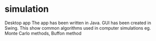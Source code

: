 ﻿# simulation
 Desktop app
 The app has been written in Java. GUI has been created in Swing.
 This show common algorithms used in computer simulations eg. Monte Carlo methods, Buffon method
